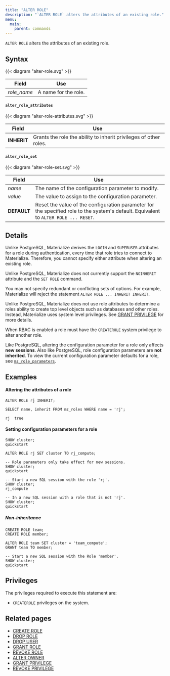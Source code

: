 ```yaml
---
title: "ALTER ROLE"
description: "`ALTER ROLE` alters the attributes of an existing role."
menu:
  main:
    parent: commands
---
```


`ALTER ROLE` alters the attributes of an existing role.

## Syntax

{{< diagram "alter-role.svg" >}}

Field               | Use
--------------------|-------------------------------------------------------------------------
_role_name_         | A name for the role.

#### `alter_role_attributes`

{{< diagram "alter-role-attributes.svg" >}}

Field               | Use
--------------------|-------------------------------------------------------------------------
**INHERIT**         | Grants the role the ability to inherit privileges of other roles.

#### `alter_role_set`

{{< diagram "alter-role-set.svg" >}}

Field               | Use
--------------------|-------------------------------------------------------------------------
_name_              | The name of the configuration parameter to modify.
_value_             | The value to assign to the configuration parameter.
**DEFAULT**         | Reset the value of the configuration parameter for the specified role to the system's default. Equivalent to `ALTER ROLE ... RESET`.

## Details

Unlike PostgreSQL, Materialize derives the `LOGIN` and `SUPERUSER`
attributes for a role during authentication, every time that role tries
to connect to Materialize. Therefore, you cannot specify either
attribute when altering an existing role.

Unlike PostgreSQL, Materialize does not currently support the `NOINHERIT` attribute and the `SET
ROLE` command.

You may not specify redundant or conflicting sets of options. For example,
Materialize will reject the statement `ALTER ROLE ... INHERIT INHERIT`.

Unlike PostgreSQL, Materialize does not use role attributes to determine a roles ability to create
top level objects such as databases and other roles. Instead, Materialize uses system level
privileges. See [GRANT PRIVILEGE](../grant-privilege) for more details.

When RBAC is enabled a role must have the `CREATEROLE` system privilege to alter another role.

Like PostgreSQL, altering the configuration parameter for a role only affects **new sessions**.
Also like PostgreSQL, role configuration parameters are **not inherited**. To view the
current configuration parameter defaults for a role, see [`mz_role_parameters`](/sql/system-catalog/mz_catalog#mz_role_parameters).

## Examples

#### Altering the attributes of a role

```mzsql
ALTER ROLE rj INHERIT;
```
```mzsql
SELECT name, inherit FROM mz_roles WHERE name = 'rj';
```
```nofmt
rj  true
```

#### Setting configuration parameters for a role

```mzsql
SHOW cluster;
quickstart

ALTER ROLE rj SET cluster TO rj_compute;

-- Role parameters only take effect for new sessions.
SHOW cluster;
quickstart

-- Start a new SQL session with the role 'rj'.
SHOW cluster;
rj_compute

-- In a new SQL session with a role that is not 'rj'.
SHOW cluster;
quickstart
```

##### Non-inheritance
```mzsql
CREATE ROLE team;
CREATE ROLE member;

ALTER ROLE team SET cluster = 'team_compute';
GRANT team TO member;

-- Start a new SQL session with the Role 'member'.
SHOW cluster;
quickstart
```

## Privileges

The privileges required to execute this statement are:

- `CREATEROLE` privileges on the system.

## Related pages

- [CREATE ROLE](../create-role)
- [DROP ROLE](../drop-role)
- [DROP USER](../drop-user)
- [GRANT ROLE](../grant-role)
- [REVOKE ROLE](../revoke-role)
- [ALTER OWNER](../alter-owner)
- [GRANT PRIVILEGE](../grant-privilege)
- [REVOKE PRIVILEGE](../revoke-privilege)
